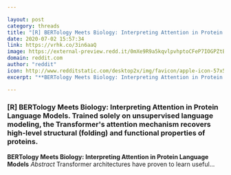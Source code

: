 ```yaml
---

layout: post
category: threads
title: "[R] BERTology Meets Biology: Interpreting Attention in Protein Language Models. Trained solely on unsupervised language modeling, the Transformer's attention mechanism recovers high-level structural (folding) and functional properties of proteins."
date: 2020-07-02 15:57:34
link: https://vrhk.co/3in6aaQ
image: https://external-preview.redd.it/0mXe9R9a5kqvlpvhptoCFeP7IOGPZtB_fgx_1G9lglo.jpg?width=1168&height=611.518324607&auto=webp&crop=1168:611.518324607,smart&s=08a9fff18c043621bf52130bc3ed9c65be340a21
domain: reddit.com
author: "reddit"
icon: http://www.redditstatic.com/desktop2x/img/favicon/apple-icon-57x57.png
excerpt: "**BERTology Meets Biology: Interpreting Attention in Protein Language Models** *Abstract* Transformer architectures have proven to learn useful..."

---
```


### [R] BERTology Meets Biology: Interpreting Attention in Protein Language Models. Trained solely on unsupervised language modeling, the Transformer's attention mechanism recovers high-level structural (folding) and functional properties of proteins.

**BERTology Meets Biology: Interpreting Attention in Protein Language Models** *Abstract* Transformer architectures have proven to learn useful...